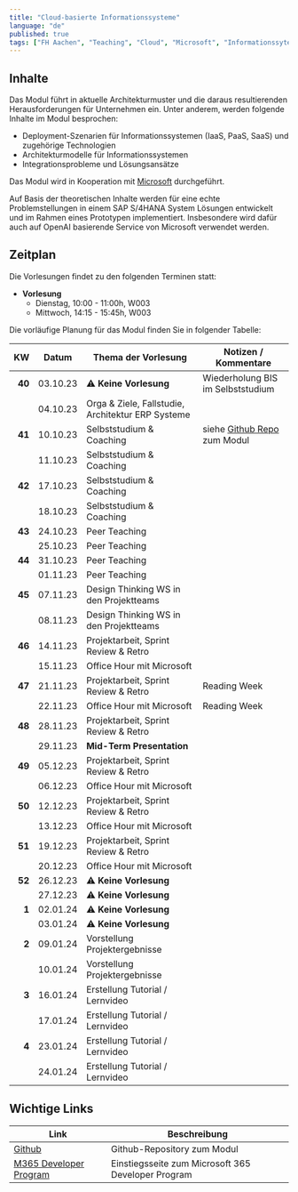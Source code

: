 ```yaml
---
title: "Cloud-basierte Informationssysteme"
language: "de"
published: true
tags: ["FH Aachen", "Teaching", "Cloud", "Microsoft", "Informationssyteme"]
---
```


## Inhalte

Das Modul führt in aktuelle Architekturmuster und die daraus resultierenden
Herausforderungen für Unternehmen ein. Unter anderem, werden folgende
Inhalte im Modul besprochen:

- Deployment-Szenarien für Informationssystemen (IaaS, PaaS, SaaS) und
  zugehörige Technologien
- Architekturmodelle für Informationssystemen
- Integrationsprobleme und Lösungsansätze

Das Modul wird in Kooperation mit [Microsoft](https://microsoft.com)
durchgeführt.

Auf Basis der theoretischen Inhalte werden für eine echte Problemstellungen in einem SAP S/4HANA System
Lösungen entwickelt und im Rahmen eines Prototypen implementiert. Insbesondere wird dafür auch
auf OpenAI basierende Service von Microsoft verwendet werden.

## Zeitplan

Die Vorlesungen findet zu den folgenden Terminen statt:

- **Vorlesung**
  - Dienstag, 10:00 - 11:00h, W003
  - Mittwoch, 14:15 - 15:45h, W003

Die vorläufige Planung für das Modul finden Sie in folgender Tabelle:

|     KW | Datum    | Thema der Vorlesung                               | Notizen / Kommentare                                                       |
| -----: | -------- | ------------------------------------------------- | -------------------------------------------------------------------------- |
| **40** | 03.10.23 | ⚠️ **Keine Vorlesung**                            | Wiederholung BIS im Selbststudium                                          |
|        | 04.10.23 | Orga & Ziele, Fallstudie, Architektur ERP Systeme |                                                                            |
| **41** | 10.10.23 | Selbststudium & Coaching                          | siehe [Github Repo](https://github.com/ceedee666/cloud_based_is) zum Modul |
|        | 11.10.23 | Selbststudium & Coaching                          |                                                                            |
| **42** | 17.10.23 | Selbststudium & Coaching                          |                                                                            |
|        | 18.10.23 | Selbststudium & Coaching                          |                                                                            |
| **43** | 24.10.23 | Peer Teaching                                     |                                                                            |
|        | 25.10.23 | Peer Teaching                                     |                                                                            |
| **44** | 31.10.23 | Peer Teaching                                     |                                                                            |
|        | 01.11.23 | Peer Teaching                                     |                                                                            |
| **45** | 07.11.23 | Design Thinking WS in den Projektteams            |                                                                            |
|        | 08.11.23 | Design Thinking WS in den Projektteams            |                                                                            |
| **46** | 14.11.23 | Projektarbeit, Sprint Review & Retro              |                                                                            |
|        | 15.11.23 | Office Hour mit Microsoft                         |                                                                            |
| **47** | 21.11.23 | Projektarbeit, Sprint Review & Retro              | Reading Week                                                               |
|        | 22.11.23 | Office Hour mit Microsoft                         | Reading Week                                                               |
| **48** | 28.11.23 | Projektarbeit, Sprint Review & Retro              |                                                                            |
|        | 29.11.23 | **Mid-Term Presentation**                         |                                                                            |
| **49** | 05.12.23 | Projektarbeit, Sprint Review & Retro              |                                                                            |
|        | 06.12.23 | Office Hour mit Microsoft                         |                                                                            |
| **50** | 12.12.23 | Projektarbeit, Sprint Review & Retro              |                                                                            |
|        | 13.12.23 | Office Hour mit Microsoft                         |                                                                            |
| **51** | 19.12.23 | Projektarbeit, Sprint Review & Retro              |                                                                            |
|        | 20.12.23 | Office Hour mit Microsoft                         |                                                                            |
| **52** | 26.12.23 | ⚠️ **Keine Vorlesung**                            |                                                                            |
|        | 27.12.23 | ⚠️ **Keine Vorlesung**                            |                                                                            |
|  **1** | 02.01.24 | ⚠️ **Keine Vorlesung**                            |                                                                            |
|        | 03.01.24 | ⚠️ **Keine Vorlesung**                            |                                                                            |
|  **2** | 09.01.24 | Vorstellung Projektergebnisse                     |                                                                            |
|        | 10.01.24 | Vorstellung Projektergebnisse                     |                                                                            |
|  **3** | 16.01.24 | Erstellung Tutorial / Lernvideo                   |                                                                            |
|        | 17.01.24 | Erstellung Tutorial / Lernvideo                   |                                                                            |
|  **4** | 23.01.24 | Erstellung Tutorial / Lernvideo                   |                                                                            |
|        | 24.01.24 | Erstellung Tutorial / Lernvideo                   |                                                                            |

## Wichtige Links

| Link                                                                                      | Beschreibung                                       |
| ----------------------------------------------------------------------------------------- | -------------------------------------------------- |
| [Github](https://github.com/ceedee666/cloud_based_is)                                     | Github-Repository zum Modul                        |
| [M365 Developer Program](https://developer.microsoft.com/en-us/microsoft-365/dev-program) | Einstiegsseite zum Microsoft 365 Developer Program |
